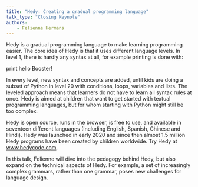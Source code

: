 ```yaml
---
title: "Hedy: Creating a gradual programming language"
talk_type: "Closing Keynote"
authors:
    - Felienne Hermans
---
```

Hedy is a gradual programming language to make learning programming easier. The core idea of Hedy is that it uses different language levels. In level 1, there is hardly any syntax at all, for example printing is done with:

print hello Booster!

In every level, new syntax and concepts are added, until kids are doing a subset of Python in level 20 with conditions, loops, variables and lists. The leveled approach means that learners do not have to learn all syntax rules at once. Hedy is aimed at children that want to get started with textual programming languages, but for whom starting with Python might still be too complex.

Hedy is open source, runs in the browser, is free to use, and available in seventeen different languages (Including English, Spanish, Chinese and Hindi). Hedy was launched in early 2020 and since then almost 1.5 million Hedy programs have been created by children worldwide. Try Hedy at www.hedycode.com.

In this talk, Felienne will dive into the pedagogy behind Hedy, but also expand on the technical aspects of Hedy. For example, a set of increasingly complex grammars, rather than one grammar, poses new challenges for language design.